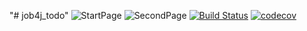 "# job4j_todo" 
![StartPage](https://user-images.githubusercontent.com/33637891/86130833-71f33080-baed-11ea-8ee7-9fc369fa5a1a.png)
![SecondPage](https://user-images.githubusercontent.com/33637891/86130831-715a9a00-baed-11ea-857c-e00e26a20345.png)
[![Build Status](https://travis-ci.org/dmitrytishchenko/job4j_todo.svg?branch=master)](https://travis-ci.org/dmitrytishchenko/job4j_todo)
[![codecov](https://codecov.io/gh/dmitrytishchenko/job4j_todo/branch/master/graph/badge.svg)](https://codecov.io/gh/dmitrytishchenko/job4j_todo)
